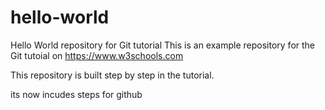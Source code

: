 # hello-world
Hello World repository for Git tutorial
This is an example repository for the Git tutoial on https://www.w3schools.com

This repository is built step by step in the tutorial.

its now incudes steps for github
